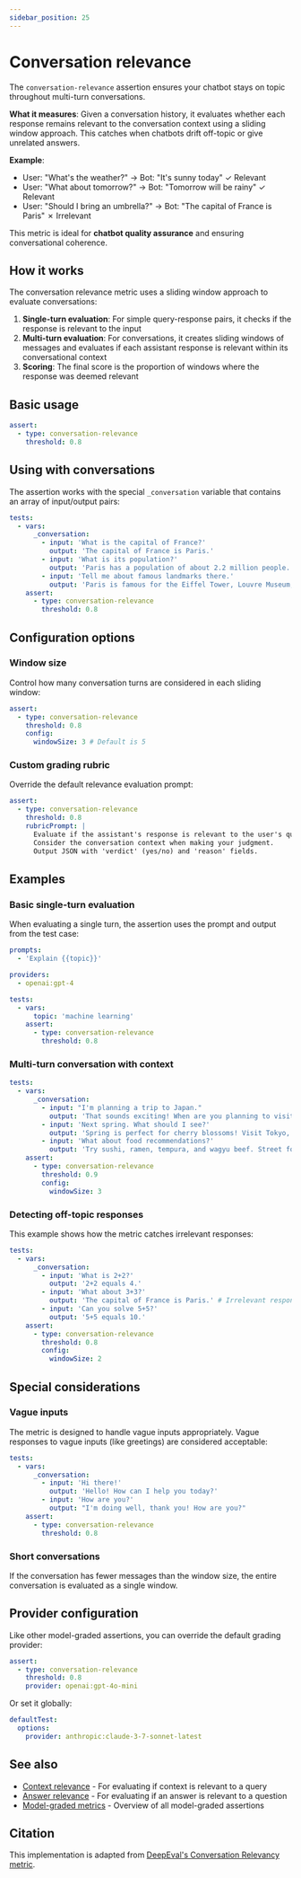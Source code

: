 ```yaml
---
sidebar_position: 25
---
```


# Conversation relevance

The `conversation-relevance` assertion ensures your chatbot stays on topic throughout multi-turn conversations.

**What it measures**: Given a conversation history, it evaluates whether each response remains relevant to the conversation context using a sliding window approach. This catches when chatbots drift off-topic or give unrelated answers.

**Example**:

- User: "What's the weather?" → Bot: "It's sunny today" ✓ Relevant
- User: "What about tomorrow?" → Bot: "Tomorrow will be rainy" ✓ Relevant
- User: "Should I bring an umbrella?" → Bot: "The capital of France is Paris" ✗ Irrelevant

This metric is ideal for **chatbot quality assurance** and ensuring conversational coherence.

## How it works

The conversation relevance metric uses a sliding window approach to evaluate conversations:

1. **Single-turn evaluation**: For simple query-response pairs, it checks if the response is relevant to the input
2. **Multi-turn evaluation**: For conversations, it creates sliding windows of messages and evaluates if each assistant response is relevant within its conversational context
3. **Scoring**: The final score is the proportion of windows where the response was deemed relevant

## Basic usage

```yaml
assert:
  - type: conversation-relevance
    threshold: 0.8
```

## Using with conversations

The assertion works with the special `_conversation` variable that contains an array of input/output pairs:

```yaml
tests:
  - vars:
      _conversation:
        - input: 'What is the capital of France?'
          output: 'The capital of France is Paris.'
        - input: 'What is its population?'
          output: 'Paris has a population of about 2.2 million people.'
        - input: 'Tell me about famous landmarks there.'
          output: 'Paris is famous for the Eiffel Tower, Louvre Museum, and Notre-Dame Cathedral.'
    assert:
      - type: conversation-relevance
        threshold: 0.8
```

## Configuration options

### Window size

Control how many conversation turns are considered in each sliding window:

```yaml
assert:
  - type: conversation-relevance
    threshold: 0.8
    config:
      windowSize: 3 # Default is 5
```

### Custom grading rubric

Override the default relevance evaluation prompt:

```yaml
assert:
  - type: conversation-relevance
    threshold: 0.8
    rubricPrompt: |
      Evaluate if the assistant's response is relevant to the user's query.
      Consider the conversation context when making your judgment.
      Output JSON with 'verdict' (yes/no) and 'reason' fields.
```

## Examples

### Basic single-turn evaluation

When evaluating a single turn, the assertion uses the prompt and output from the test case:

```yaml
prompts:
  - 'Explain {{topic}}'

providers:
  - openai:gpt-4

tests:
  - vars:
      topic: 'machine learning'
    assert:
      - type: conversation-relevance
        threshold: 0.8
```

### Multi-turn conversation with context

```yaml
tests:
  - vars:
      _conversation:
        - input: "I'm planning a trip to Japan."
          output: 'That sounds exciting! When are you planning to visit?'
        - input: 'Next spring. What should I see?'
          output: 'Spring is perfect for cherry blossoms! Visit Tokyo, Kyoto, and Mount Fuji.'
        - input: 'What about food recommendations?'
          output: 'Try sushi, ramen, tempura, and wagyu beef. Street food markets are amazing too!'
    assert:
      - type: conversation-relevance
        threshold: 0.9
        config:
          windowSize: 3
```

### Detecting off-topic responses

This example shows how the metric catches irrelevant responses:

```yaml
tests:
  - vars:
      _conversation:
        - input: 'What is 2+2?'
          output: '2+2 equals 4.'
        - input: 'What about 3+3?'
          output: 'The capital of France is Paris.' # Irrelevant response
        - input: 'Can you solve 5+5?'
          output: '5+5 equals 10.'
    assert:
      - type: conversation-relevance
        threshold: 0.8
        config:
          windowSize: 2
```

## Special considerations

### Vague inputs

The metric is designed to handle vague inputs appropriately. Vague responses to vague inputs (like greetings) are considered acceptable:

```yaml
tests:
  - vars:
      _conversation:
        - input: 'Hi there!'
          output: 'Hello! How can I help you today?'
        - input: 'How are you?'
          output: "I'm doing well, thank you! How are you?"
    assert:
      - type: conversation-relevance
        threshold: 0.8
```

### Short conversations

If the conversation has fewer messages than the window size, the entire conversation is evaluated as a single window.

## Provider configuration

Like other model-graded assertions, you can override the default grading provider:

```yaml
assert:
  - type: conversation-relevance
    threshold: 0.8
    provider: openai:gpt-4o-mini
```

Or set it globally:

```yaml
defaultTest:
  options:
    provider: anthropic:claude-3-7-sonnet-latest
```

## See also

- [Context relevance](/docs/configuration/expected-outputs/model-graded/context-relevance) - For evaluating if context is relevant to a query
- [Answer relevance](/docs/configuration/expected-outputs/model-graded/answer-relevance) - For evaluating if an answer is relevant to a question
- [Model-graded metrics](/docs/configuration/expected-outputs/model-graded) - Overview of all model-graded assertions

## Citation

This implementation is adapted from [DeepEval's Conversation Relevancy metric](https://docs.confident-ai.com/docs/metrics-conversation-relevancy).
